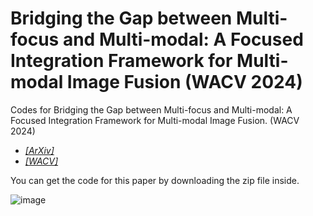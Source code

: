 # Bridging the Gap between Multi-focus and Multi-modal: A Focused Integration Framework for Multi-modal Image Fusion (WACV 2024)
Codes for Bridging the Gap between Multi-focus and Multi-modal: A Focused Integration Framework for Multi-modal Image Fusion. (WACV 2024)

- [*[ArXiv]*](https://arxiv.org/pdf/2311.01886v1.pdf)
- [*[WACV]*](https://openaccess.thecvf.com/content/WACV2024/papers/Li_Bridging_the_Gap_Between_Multi-Focus_and_Multi-Modal_A_Focused_Integration_WACV_2024_paper.pdf)

You can get the code for this paper by downloading the zip file inside.

![image](https://github.com/ixilai/MFIF-MMIF/blob/master/Flowchart.png)
